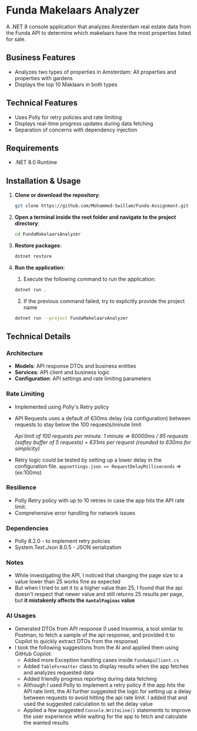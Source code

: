 # Funda Makelaars Analyzer

A .NET 8 console application that analyzes Amsterdam real estate data from the Funda API to determine 
which makelaars have the most properties listed for sale.

## Business Features

- Analyzes two types of properties in Amsterdam: All properties and properties with gardens
- Displays the top 10 Maklaars in both types


## Technical Features
- Uses Polly for retry policies and rate limiting
- Displays real-time progress updates during data fetching
- Separation of concerns with dependency injection


## Requirements

- .NET 8.0 Runtime

## Installation & Usage

1. **Clone or download the repository**:
   ```bash
   git clone https://github.com/Mohammed-Swillam/Funda-Assignment.git
   ```
2. **Open a terminal inside the root folder and navigate to the project directory**:
   ```bash
   cd FundaMakelaarsAnalyzer   
   ```
3. **Restore packages**:
   ```bash
   dotnet restore
   ```
4. **Run the application**:   
    1. Execute the following command to run the application:
        
    ```bash
    dotnet run .
    ```
    2. If the previous command failed, try to explicitly provide the project name
    ```bash
    dotnet run --project FundaMakelaarsAnalyzer
    ```



## Technical Details

### Architecture
- **Models**: API response DTOs and business entities
- **Services**: API client and business logic
- **Configuration**: API settings and rate limiting parameters

### Rate Limiting
- Implemented using Polly's Retry policy
- API Requests uses a default of 630ms delay (via configuration) between requests to stay below the 100 requests/minute limit

  *Api limit of 100 requests
  per minute. 1 minute => 60000ms / 95 requests (saftey buffer of 5 requests) = 631ms per request (rounded to 630ms for simplicity)*
- Retry logic could be tested by setting up a lower delay in the configuration file. ```appsettings.json => RequestDelayMilliseconds``` => (ex:100ms)
### Resilience
- Polly Retry policy with up to 10 retries in case the app hits the API rate limit.
- Comprehensive error handling for network issues

### Dependencies
- Polly 8.2.0 - to implement retry policies
- System.Text.Json 8.0.5 - JSON serialization


### Notes
- While investigating the API, I noticed that changing the page size to a  value lower than 25 works fine as expected
- But when I tried to set it to a higher value than 25, I found that the api doesn't respect that newer value and still returns 25 results per page, but **it mistakenly  affects the ```AantalPaginas``` value**

### AI Usages
- Generated DTOs from API response (I used Insomnia, a tool similar to Postman, to fetch a sample of the api response, and provided it to Copilot to quickly extract DTOs from the response)
- I took the following suggestions from the AI and applied them using GitHub Copilot:
  - Added more Exception handling cases inside `FundaApiClient.cs`  
  - Added ```TableFormatter``` class to display results when the app fetches and analyzes requested data
  - Added friendly progress reporting during data fetching
  - Although I used Polly to implement a retry policy if the app hits the API rate limit, the AI further suggested the logic for setting up a delay between requests to avoid hitting the api rate limit. I added that and used the suggested calculation to set the delay value
  - Applied a few suggested ```Console.WriteLine()``` statements to improve the user experience while waiting for the app to fetch and calculate the wanted results






